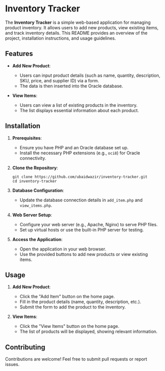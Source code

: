 # Inventory Tracker

The **Inventory Tracker** is a simple web-based application for managing product inventory. It allows users to add new products, view existing items, and track inventory details. This README provides an overview of the project, installation instructions, and usage guidelines.

## Features

- **Add New Product**:
  - Users can input product details (such as name, quantity, description, SKU, price, and supplier ID) via a form.
  - The data is then inserted into the Oracle database.

- **View Items**:
  - Users can view a list of existing products in the inventory.
  - The list displays essential information about each product.

## Installation

1. **Prerequisites**:
   - Ensure you have PHP and an Oracle database set up.
   - Install the necessary PHP extensions (e.g., `oci8`) for Oracle connectivity.

2. **Clone the Repository**:
   ```
   git clone https://github.com/ubaidwazir/inventory-tracker.git
   cd inventory-tracker
   ```

3. **Database Configuration**:
   - Update the database connection details in `add_item.php` and `view_items.php`.

4. **Web Server Setup**:
   - Configure your web server (e.g., Apache, Nginx) to serve PHP files.
   - Set up virtual hosts or use the built-in PHP server for testing.

5. **Access the Application**:
   - Open the application in your web browser.
   - Use the provided buttons to add new products or view existing items.

## Usage

1. **Add New Product**:
   - Click the "Add Item" button on the home page.
   - Fill in the product details (name, quantity, description, etc.).
   - Submit the form to add the product to the inventory.

2. **View Items**:
   - Click the "View Items" button on the home page.
   - The list of products will be displayed, showing relevant information.

## Contributing

Contributions are welcome! Feel free to submit pull requests or report issues.

